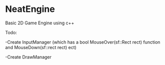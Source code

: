 # NeatEngine
Basic 2D Game Engine using c++

Todo:

-Create InputManager (which has a bool MouseOver(sf::Rect rect) function and MouseDown(sf::rect rect) ect)

-Create DrawManager
